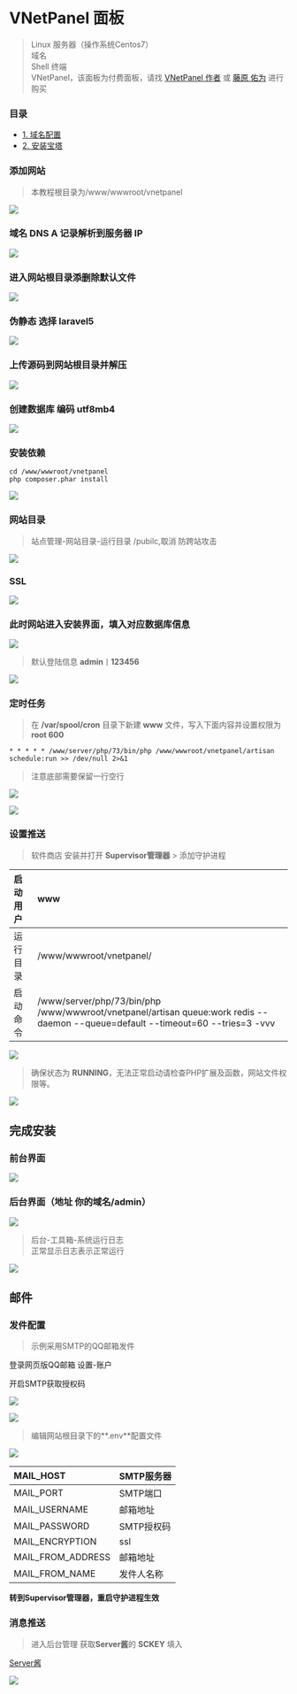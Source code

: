 # VNetPanel 面板

> Linux 服务器（操作系统Centos7）  
> 域名  
> Shell 终端  
> VNetPanel，该面板为付费面板，请找 [VNetPanel 作者](https://t.me/esp8266mod) 或 [藤原 佑为](https://t.me/garhing) 进行购买

### 目录

* [1. 域名配置](https://github.com/poseidon-gfw/poseidon-gfw.github.io/tree/e010db8080873748b17c7ca79748b88206d6d812/getting-started/getting-started/yu-ming-pei-zhi.md)
* [2. 安装宝塔](https://github.com/poseidon-gfw/poseidon-gfw.github.io/tree/e010db8080873748b17c7ca79748b88206d6d812/getting-started/getting-started/an-zhuang-bao-ta.md)

### 添加网站

> 本教程根目录为/www/wwwroot/vnetpanel

![](../../.gitbook/assets/2020-05-18-15-03-32.png)

### 域名 DNS A 记录解析到服务器 IP

![](../../.gitbook/assets/2020-05-17-20-29-09.png)

### 进入网站根目录添删除默认文件

![](../../.gitbook/assets/2020-05-18-15-03-55.png)

### 伪静态 选择 laravel5

![](../../.gitbook/assets/2020-05-18-15-04-16.png)

### 上传源码到网站根目录并解压

![](../../.gitbook/assets/2020-05-18-15-07-53.png)

### 创建数据库 编码 utf8mb4

![](../../.gitbook/assets/2020-05-18-15-05-37.png)

### 安装依赖

```text
cd /www/wwwroot/vnetpanel
php composer.phar install
```

![](../../.gitbook/assets/2020-05-18-15-10-22.png)

### 网站目录

> 站点管理-网站目录-运行目录 /pubilc,取消 防跨站攻击

![](../../.gitbook/assets/2020-05-18-15-12-47.png)

### SSL

![](../../.gitbook/assets/2020-05-17-20-36-19.png)

### 此时网站进入安装界面，填入对应数据库信息

![](../../.gitbook/assets/2020-05-18-15-13-05.png)

> 默认登陆信息 **admin**丨**123456**

![](../../.gitbook/assets/2020-05-18-15-13-47.png)

### 定时任务

> 在 **/var/spool/cron** 目录下新建 **www** 文件，写入下面内容并设置权限为 **root 600**

```text
* * * * * /www/server/php/73/bin/php /www/wwwroot/vnetpanel/artisan schedule:run >> /dev/null 2>&1
```

> 注意底部需要保留一行空行

![](../../.gitbook/assets/2020-05-18-15-15-55.png)

![](../../.gitbook/assets/2020-05-18-15-16-03.png)

### 设置推送

> 软件商店 安装并打开 **Supervisor管理器** &gt; 添加守护进程

| 启动用户 | www |
| :--- | :--- |
| 运行目录 | /www/wwwroot/vnetpanel/ |
| 启动命令 | /www/server/php/73/bin/php /www/wwwroot/vnetpanel/artisan queue:work redis --daemon --queue=default --timeout=60 --tries=3 -vvv |

![](../../.gitbook/assets/2020-05-18-15-20-06.png)

> 确保状态为 **RUNNING**，无法正常启动请检查PHP扩展及函数，网站文件权限等。

![](../../.gitbook/assets/2020-05-18-15-21-44.png)

## 完成安装

### 前台界面

![](../../.gitbook/assets/2020-05-18-15-17-55.png)

### 后台界面（地址 你的域名/admin）

![](../../.gitbook/assets/2020-05-18-15-16-35.png)

> 后台-工具箱-系统运行日志  
> 正常显示日志表示正常运行

![](../../.gitbook/assets/2020-05-18-16-59-57.png)

## 邮件

### 发件配置

> 示例采用SMTP的QQ邮箱发件

登录网页版QQ邮箱 设置-账户

开启SMTP获取授权码

![](../../.gitbook/assets/2020-05-18-07-34-13.png)

![](../../.gitbook/assets/2020-05-18-07-35-28.png)

> 编辑网站根目录下的**.env**配置文件

![](../../.gitbook/assets/2020-05-18-15-23-51.png)

| MAIL\_HOST | SMTP服务器 |
| :--- | :--- |
| MAIL\_PORT | SMTP端口 |
| MAIL\_USERNAME | 邮箱地址 |
| MAIL\_PASSWORD | SMTP授权码 |
| MAIL\_ENCRYPTION | ssl |
| MAIL\_FROM\_ADDRESS | 邮箱地址 |
| MAIL\_FROM\_NAME | 发件人名称 |

**转到Supervisor管理器，重启守护进程生效**

### 消息推送

> 进入后台管理 获取**Server酱**的 **SCKEY** 填入

[Server酱](http://sc.ftqq.com/3.version)

![](../../.gitbook/assets/2020-05-18-16-32-52.png)

